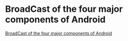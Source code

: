 # BroadCast of the four major components of Android
[BroadCast of the four major components of Android](https://aiwithcloud.com/2022/09/19/broadcast_of_the_four_major_components_of_android/)